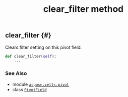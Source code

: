 ﻿---
title: clear_filter method
second_title: Aspose.Cells for Python via .NET API References
description: 
type: docs
weight: 30
url: /aspose.cells.pivot/pivotfield/clear_filter/
is_root: false
---

## clear_filter {#}

Clears filter setting on this pivot field.



```python
def clear_filter(self):
    ...
```





### See Also
* module [`aspose.cells.pivot`](../../)
* class [`PivotField`](/cells/python-net/aspose.cells.pivot/pivotfield)
